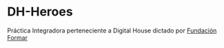 # DH-Heroes

Práctica Integradora perteneciente a Digital House dictado por [Fundación Formar](https://www.fundacionformar.net/)
